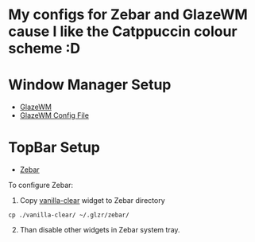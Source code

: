 # My configs for Zebar and GlazeWM cause I like the Catppuccin colour scheme :D

# Window Manager Setup

- [GlazeWM](https://github.com/glzr-io/glazewm)
- [GlazeWM Config File](./config.yaml)

# TopBar Setup

- [Zebar](https://github.com/glzr-io/zebar)

To configure Zebar:

1. Copy [vanilla-clear](./catppuccined) widget to Zebar directory

```
cp ./vanilla-clear/ ~/.glzr/zebar/
```

2. Than disable other widgets in Zebar system tray.

